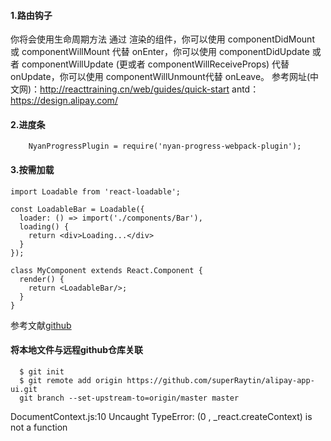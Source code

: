 #### 1.路由钩子
>
你将会使用生命周期方法 通过 <Route> 渲染的组件，你可以使用 componentDidMount 或 componentWillMount 代替 onEnter，你可以使用 componentDidUpdate 或者 componentWillUpdate (更或者 componentWillReceiveProps) 代替 onUpdate，你可以使用 componentWillUnmount代替 onLeave。
参考网址(中文网)：http://reacttraining.cn/web/guides/quick-start
antd：https://design.alipay.com/
>
#### 2.进度条
```
    NyanProgressPlugin = require('nyan-progress-webpack-plugin');
```
#### 3.按需加载
```
import Loadable from 'react-loadable';

const LoadableBar = Loadable({
  loader: () => import('./components/Bar'),
  loading() {
    return <div>Loading...</div>
  }
});

class MyComponent extends React.Component {
  render() {
    return <LoadableBar/>;
  }
}
```
参考文献[github](https://github.com/thejameskyle/react-loadable-example.git)

#### 将本地文件与远程github仓库关联
>
```
  $ git init 
  $ git remote add origin https://github.com/superRaytin/alipay-app-ui.git 
  git branch --set-upstream-to=origin/master master
```
>
DocumentContext.js:10 Uncaught TypeError: (0 , _react.createContext) is not a function